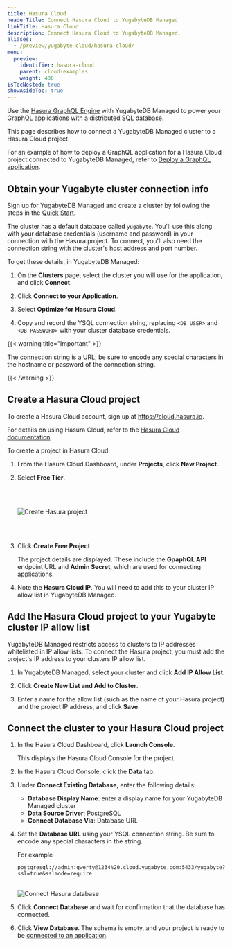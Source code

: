```yaml
---
title: Hasura Cloud
headerTitle: Connect Hasura Cloud to YugabyteDB Managed
linkTitle: Hasura Cloud
description: Connect Hasura Cloud to YugabyteDB Managed.
aliases:
  - /preview/yugabyte-cloud/hasura-cloud/
menu:
  preview:
    identifier: hasura-cloud
    parent: cloud-examples
    weight: 400
isTocNested: true
showAsideToc: true
---
```


Use the [Hasura GraphQL Engine](https://hasura.io) with YugabyteDB Managed to power your GraphQL applications with a distributed SQL database.

This page describes how to connect a YugabyteDB Managed cluster to a Hasura Cloud project.

For an example of how to deploy a GraphQL application for a Hasura Cloud project connected to YugabyteDB Managed, refer to [Deploy a GraphQL application](../hasura-sample-app/).

## Obtain your Yugabyte cluster connection info

Sign up for YugabyteDB Managed and create a cluster by following the steps in the [Quick Start](../../cloud-quickstart/).

The cluster has a default database called `yugabyte`. You'll use this along with your database credentials (username and password) in your connection with the Hasura project. To connect, you'll also need the connection string with the cluster's host address and port number.

To get these details, in YugabyteDB Managed:

1. On the **Clusters** page, select the cluster you will use for the application, and click **Connect**.

1. Click  **Connect to your Application**.

1. Select **Optimize for Hasura Cloud**.

1. Copy and record the YSQL connection string, replacing `<DB USER>` and `<DB PASSWORD>` with your cluster database credentials.

{{< warning title="Important" >}}

The connection string is a URL; be sure to encode any special characters in the hostname or password of the connection string.

{{< /warning >}}

## Create a Hasura Cloud project

To create a Hasura Cloud account, sign up at <https://cloud.hasura.io>.

For details on using Hasura Cloud, refer to the [Hasura Cloud documentation](https://hasura.io/docs/latest/graphql/cloud/index.html).

To create a project in Hasura Cloud:

1. From the Hasura Cloud Dashboard, under **Projects**, click **New Project**.

1. Select **Free Tier**.

    <br/><br/>

    ![Create Hasura project](/images/deploy/yugabyte-cloud/hasura-create-project.png)

    <br/><br/>

1. Click **Create Free Project**.

    The project details are displayed. These include the **GpaphQL API** endpoint URL and **Admin Secret**, which are used for connecting applications.

1. Note the **Hasura Cloud IP**. You will need to add this to your cluster IP allow list in YugabyteDB Managed.

## Add the Hasura Cloud project to your Yugabyte cluster IP allow list

YugabyteDB Managed restricts access to clusters to IP addresses whitelisted in IP allow lists. To connect the Hasura project, you must add the project's IP address to your clusters IP allow list.

1. In YugabyteDB Managed, select your cluster and click **Add IP Allow List**.

1. Click **Create New List and Add to Cluster**.

1. Enter a name for the allow list (such as the name of your Hasura project) and the project IP address, and click **Save**.

## Connect the cluster to your Hasura Cloud project

1. In the Hasura Cloud Dashboard, click **Launch Console**.

    This displays the Hasura Cloud Console for the project.

1. In the Hasura Cloud Console, click the **Data** tab.

1. Under **Connect Existing Database**, enter the following details:

    * **Database Display Name**: enter a display name for your YugabyteDB Managed cluster
    * **Data Source Driver**: PostgreSQL
    * **Connect Database Via**: Database URL

1. Set the **Database URL** using your YSQL connection string. Be sure to encode any special characters in the string.

    For example

    ```url
    postgresql://admin:qwerty@1234%20.cloud.yugabyte.com:5433/yugabyte?ssl=true&sslmode=require
    ```

    \
    ![Connect Hasura database](/images/yb-cloud/hasura-cloud-connect-database.png)

1. Click **Connect Database** and wait for confirmation that the database has connected.

1. Click **View Database**. The schema is empty, and your project is ready to be [connected to an application](../hasura-sample-app/).

